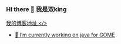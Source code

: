 ### Hi there 👋 我是双king

<a href= "http://husd.github.io">我的博客地址<imp src="http://husd.github.io/img/logo1.png" /> </>

- 🔭 I’m currently working on java for GOME

<!--
**husd/husd** is a ✨ _special_ ✨ repository because its `README.md` (this file) appears on your GitHub profile.

Here are some ideas to get you started:

- 🔭 I’m currently working on ...
- 🌱 I’m currently learning ...
- 👯 I’m looking to collaborate on ...
- 🤔 I’m looking for help with ...
- 💬 Ask me about ...
- 📫 How to reach me: ...
- 😄 Pronouns: ...
- ⚡ Fun fact: ...

-->
